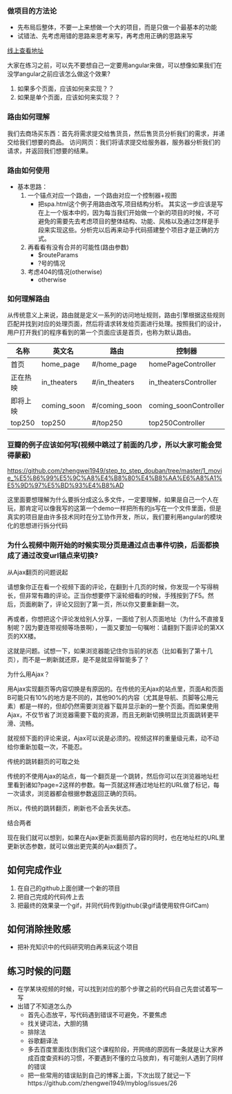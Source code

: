 ### 做项目的方法论
- 先布局后整体，不要一上来想做一个大的项目，而是只做一个最基本的功能
- 试错法、先考虑用错的思路来思考来写，再考虑用正确的思路来写

[线上查看地址](https://zhengwei1949.github.io/step_to_step_douban/#/home_page)

大家在练习之前，可以先不要想自己一定要用angular来做，可以想像如果我们在没学angular之前应该怎么做这个效果?
1. 如果多个页面，应该如何来实现？？
2. 如果是单个页面，应该如何来实现？？

### 路由如何理解
我们去商场买东西：首先将需求提交给售货员，然后售货员分析我们的需求，并递交给我们想要的商品。
访问网页：我们将请求提交给服务器，服务器分析我们的请求，并返回我们想要的结果。

### 路由如何使用
- 基本思路：
    1. 一个锚点对应一个路由，一个路由对应一个控制器+视图
        + 把spa.html这个例子用路由改写,项目结构分析。 其实这一步应该是写在上一个版本中的，因为每当我们开始做一个新的项目的时候，不可避免的需要先去考虑项目的整体结构、功能、风格以及通过怎样是手段来实现这些。分析完以后再来动手代码搭建整个项目才是正确的方式。
    2. 再看看有没有合并的可能性(路由参数)
        + $routeParams
        + ?号的情况
    3. 考虑404的情况(otherwise)
        + otherwise

### 如何理解路由
从传统意义上来说，路由就是定义一系列的访问地址规则，路由引擎根据这些规则匹配并找到对应的处理页面，然后将请求转发给页面进行处理。按照我们的设计，用户打开我们的程序看到的第一个页面应该是首页，也称为默认路由。


| 名称 | 英文名 | 路由  | 控制器 | 静态模板
|---|---|---|---|---|
| 首页 | home_page | #/home_page  | homePageController | homePage.tpl
| 正在热映 | in_theaters | #/in_theaters| in_theatersController | in_theaters.tpl
| 即将上映 | coming_soon | #/coming_soon  | coming_soonController | coming_soon.tpl
| top250 | top250 | #/top250 | top250Controller | top250.tpl


### 豆瓣的例子应该如何写(视频中跳过了前面的几步，所以大家可能会觉得蒙蔽)
https://github.com/zhengwei1949/step_to_step_douban/tree/master/1_movie_%E5%86%99%E5%9C%A8%E4%B8%80%E4%B8%AA%E6%A8%A1%E5%9D%97%E5%BD%93%E4%B8%AD

这里面要想理解为什么要拆分成这么多文件，一定要理解，如果是自己一个人在玩，那肯定可以像我写的这第一个demo一样把所有的js写在一个文件里面，但是真实的项目是由许多技术同时在分工协作开发，所以，我们要利用angular的模块化的思想进行拆分代码


### 为什么视频中刚开始的时候实现分页是通过点击事件切换，后面都换成了通过改变url锚点来切换?
从Ajax翻页的问题说起

请想象你正在看一个视频下面的评论，在翻到十几页的时候，你发现一个写得稍长，但非常有趣的评论。正当你想要停下滚轮细看的时候，手残按到了F5。然后，页面刷新了，评论又回到了第一页，所以你又要重新翻一次。

再或者，你想把这个评论发给别人分享，一面给了别人页面地址（为什么不直接复制呢？因为要连带视频等场景啊），一面又要加一句嘱咐：请翻到下面评论的第XX页的XX楼。

这就是问题。试想一下，如果浏览器能记住你当前的状态（比如看到了第十几页），而不是一刷新就还原，是不是就显得智能多了？

为什么用Ajax？

用Ajax实现翻页等内容切换是有原因的。在传统的无Ajax的站点里，页面A和页面B可能只有10%的地方是不同的，其他90%的内容（尤其是导航、页脚等公用元素）都是一样的，但却仍然需要浏览器下载并显示新的一整个页面。而如果使用Ajax，不仅节省了浏览器需要下载的资源，而且无刷新切换明显比页面跳转更平滑、流畅。

就视频下面的评论来说，Ajax可以说是必须的。视频这样的重量级元素，动不动给你重新加载一次，不能忍。

传统的跳转翻页的可取之处

传统的不使用Ajax的站点，每一个翻页是一个跳转，然后你可以在浏览器地址栏里看到诸如?page=2这样的参数。每一页就这样通过地址栏的URL做了标记，每一次请求，浏览器都会根据参数返回正确的页码。

所以，传统的跳转翻页，刷新也不会丢失状态。

结合两者

现在我们就可以想到，如果在Ajax更新页面局部内容的同时，也在地址栏的URL里更新状态参数，就可以做出更完美的Ajax翻页了。


## 如何完成作业
1. 在自己的github上面创建一个新的项目
2. 把自己完成的代码传上去
3. 把最终的效果录一个gif，并同代码传到github(录gif请使用软件GifCam)

## 如何消除挫败感
- 把补充知识中的代码研究明白再来玩这个项目

## 练习时候的问题
- 在学某块视频的时候，可以找到对应的那个步骤之前的代码自己先尝试着写一写
- 出错了不知道怎么办
    + 首先心态放平，写代码遇到错误不可避免，不要焦虑
    + 找关键词法，大胆的猜
    + 排除法 
    + 谷歌翻译法
    + 多去百度里面找(到我们这个课程阶段，开网络的原因有一条就是让大家养成百度查资料的习惯，不要遇到不懂的立马放弃)，有可能别人遇到了同样的错误
    + 把一些常用的错误贴到自己的博客上面，下次出现了就记一下https://github.com/zhengwei1949/myblog/issues/26
